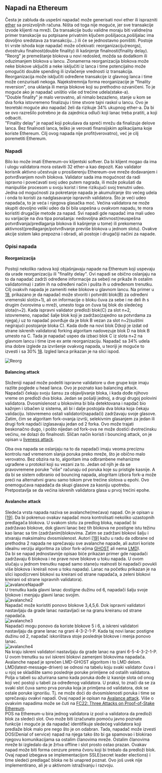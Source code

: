 ## Napadi na Ethereum

Česta je zabluda da uspešni napadač može generisati novi ether ili isprazniti [ether](https://www.investopedia.com/terms/e/ether-cryptocurrency.asp) sa proizvoljnih računa. Ništa od toga nije moguće, jer sve transakcije izvode klijenti na mreži. Da transakcije budu validne moraju biti validne(na primer transkacije su potpisane privatnim ključem pošiljaoca,pošiljalac ima dovoljno sredstava za transakciju...) ili će se jednostavno poništiti. Postoje tri vrste ishoda koje napadač može očekivati: reorganizaciju(reorgs), dvostruku finalnost(double finality) ili kašnjenje finalnosti(finality delay). <br/>
"Reorg" je premeštanje blokova u novi redosled, možda sa dodatkom ili oduzimanjem blokova u lancu. Zlonamerna reorganizacija blokova može neke blokove uključiti a neke isključiti iz lanca i time potencijalno može omogućiti double spending ili izvlačenje vrednosti iz transakcija. Reorganizacija može isključiti određene transakcije iz glavnog lanca i time može cenzurisati nekoga. Najekstremnija forma reorganizacije je "finality reversion", ona uklanja ili menja blokove koji su prethodno ozvaničeni. To je moguće ako je napadač uništio više od trećine udela(stake-a).<br/>
"Double finality" je malo verovatno, ali nimalo bezazleno, stanje u kom se dva forka istovremeno finalizuju i time stvore tajni raskol u lancu. Ovo je teoretski moguće ako napadač želi da rizikuje 34% ukupnog ether-a. Da bi se ovo razrešilo potrebno je da zajednica odluči koji lanac treba pratiti, a koji odbaciti.<br/>
"Finality delay" je napad koji pokušava da spreči mrežu da finalizuje delove lanca. Bez finalnosti lanca, teško je verovati finansijskim aplikacijama koje koriste Ethereum. Cilj ovog napada nije profit(verovatno), već je cilj poremetiti Ethereum.<br/>

### Napadi

Bilo ko može imati Ethereum-ov klijentski softver. Da bi klijent mogao da ima i ulogu validatora mora ostaviti 32 ether-a kao depozit. Kao validator korisnik aktivno učestvuje u prosišerenju Ethereum-ove mreže dodavanjem i potvrđivanjem novih blokova. Validator sada ima mogućnost da radi ispravno i povećavati svoj udeo putem nagrada, ili može pokušati da manipuliše procesom u svoju korist i time rizikujući svoj trenutni udeo. Jedna od mogućnosti za pokretanje napada je akumuliranje što većeg udela i onda to koristi za nadglasavanje ispravnih validatora. Što je veći udeo napadača, to je veća i njegova glasačka moć. Većina validatora ne može skupiti dovoljno veliki udeo da bi bila uspešna u ovakvom napadu, te mora koristiti drugačije metode za napad.
Svi napadi gde napadač ima mali udeo su varijacije na dva tipa ponašanja: nedovoljna aktivnost(neuspešna potvrđivanja/predlaganja blokova ili kašnjenje u tome) ili prekomerna aktivnost(predlaganje/potvrđivanje previše blokova u jednom slotu). Ovakve akcije sistem lako prepozna i obradi, ali postoje i drugačiji načini za napade.
<br/>
### Opisi napada
#### Reorganizacija
Postoji nekoliko radova koji objašnjavaju napade na Ethereum koji uspevaju da urade reorganizaciju ili "finality delay". Ovi napadi se obično oslanjaju na to da napadač zadrži određene informacije za sebe(i ne prikaže ih ostalim validatorima) i zatim ih na određeni način i pušta ih u određenom trenutku. Cilj ovakvih napada je zameniti neke blokove u glavnom lancu. Na primer u [18](https://arxiv.org/pdf/2203.01315.pdf), prikazano je da napadač može stvoriti i potvrditi blok(B) za određeni vremenski slot(n+1), ali on informacije o bloku čuva za sebe i ne deli ih s drugim čvorovima u mreži, umesto toga on čuva taj blok do sledećeg slota(n+2). Kada ispravni validator predloži blok(C) za slot n+2, istovremeno, napadač šalje blok koji je zadržao(zajedno sa potvrdama za njega),i uz to napadač povrđuje da je blok B vezan za slot n+2(suštini negirajući postojanje bloka C). Kada dođe na novi blok D(koji je izdat od strane iskrenih validatora) forking algoritam nadovezuje blok D na blok B umesto na C. Tada je napadač uspeo da izbaci blok C iz slota n+2 na glavnom lancu i time izve ex ante reorganizaciju. Napadač sa 34% udela ima dobre izglede za izvršenje ovakvog napada, u teoriji je moguće to izvesti i sa 30% [18](https://arxiv.org/pdf/2203.01315.pdf). Izgled lanca prikazan je na slici ispod.<br/>

![Reorg](../Literatura/slike/reorgEth.drawio.png)<br/>
#### Balancing attack
Složeniji napad može podeliti ispravne validatore u dve grupe koje imaju razlite poglede u head lanca. Ovo je poznato kao balancing attack. Napadači čekaju svoju šansu za objavljivanje bloka, i kada dođe njihovo vreme on predloži dva bloka. Jedan se pošalji jednoj, a drugi drugoj polovini validatora. Dvosmislenost u blokovima bi bila detektovana i napdač bio kažnjen i izbačen iz sistema, ali bi i dalje postojala dva bloka koja čekaju validaciju. Istovremeno ostali validatori(napadači) zadržavaju svoje glasove. Zatim, čim se algoritam fork-ovanja izvrši, selekivnim glasanjem za jedan ili drugi fork napdači izglasavaju jedan od 2 forka. Ovo može trajati beskonačno dugo, i pošto nijedan od fork-ova ne može dostići dvotrećinsku većinu, ne dolazi do finalnosti. Sličan način koristi i bouncing attack, on je opisan u [liveness attack](liveness-attack.md). 

Oba ova napada se oslanjaju na to da napadači imaju veoma preciznu kontrolu nad vremenom slanja poruka preko mreže, što je obično malo verovatno. Bez obzira na to, algoritam ima odbrambene mehanizme ugrađene u protokol koji su vezani za to. Jedan od njih je da se pravovremene poruke "više" računaju od poruka koje su pristigle kasnije. A da bi se sistem odbranio od bouncing napada, alogritam izbora fork-a može preći na alternatvni granu samo tokom prve trećine slotova u epohi. Ovo onemogućava napadača da skupi glasove za kasniju upotrebu. Pretpostavlja se da većina iskrenih validatora glasa u prvoj trećini epohe.<br/>
#### Avalanche attack
Sledeća vrsta napada naziva se avalanche(mećava) napad. On je opisan u [[19]](https://arxiv.org/pdf/2203.01315.pdf). Da bi pokrenuo ovakav napadač mora kontrolisati nekoliko uzastopnih predlagača blokova. U svakom slotu za predlog bloka, napadač bi zadržavao blokove, dok glavni lanac bez tih blokova ne postigne istu težinu kao lanac sa tim (zadržanim)blokovima. Zatim se zadržani blokovi šalju i stvaraju maksimalnu dvosmislenost. Autori [[19]](https://arxiv.org/pdf/2203.01315.pdf) kažu u radu da odbrane od prethodna 2 napada ne sprečavaju sve avalanche napade, ali autori koriste idealnu verziju algoritma za izbor fork-a(ima [GHOST](https://www.geeksforgeeks.org/what-is-ghost-protocol-for-ethereum/) ali nema [LMD](https://coinmarketcap.com/academy/glossary/lmd-ghost)).<br/>
Da bi se napad jednostavnije opisao biće prikazan primer gde napadači zadržavaju 6 blokova i ne prave nove blokove u toku napada. U ovom slučaju u jednom trenutku napad samo stane(u realnosti bi napadači povukli više blokova i kreirali nove u toku napada). Lanac na početku prikazan je na slici ispod(crveni blokovi su kreirani od strane napadača, a zeleni blokovi kreirani od strane ispravnih validatora).<br/>
![avalanceNapadP](../Literatura/slike/avalanchePocekat.drawio.png)<br/>
U trenutku kada glavni lanac dostigne dužinu od 6, napadači šalju svoje blokove i menjaju glavni lanac svojim. <br/>
![avalanche2](../Literatura/slike/avalanche2.png)<br/>
Napadač može koristiti ponovo blokove 3,4,5,6. Dok ispravni validatori nastavljaju da grade lanac nastavljaći se na granu kreiranu od strane napadača.<br/>
![avalanche3](../Literatura/slike/avalanche3.png)<br/>
Napadači mogu ponovo da koriste blokove 5 i 6, a iskreni validatori nastavljaju da grane lanac na grani 4-3-2-1-P. Kada taj novi lanac postigne dužinu od 2, napadač iskorištava stoje poslednje blokove i menja ponovo lanac.<br/>
![avalanche4](../Literatura/slike/avalanche4.png)<br/>
Na kraju iskreni validatori nastavljaju da grade lanac na grani 6-5-4-3-2-1-P. U ovom trenutku su svi iskreni blokovi zamenjeni blokovima napadača.<br/>
Avalanche napad je sprečen LMD-GHOST algoritom i to LMD delom. LMD(latest-message-driven)  se odnosi na tabelu koju svaki validator čuva i u njoj se skladište samo poslednje poruke primljene od ostalih validatora. Polja u tabeli su ažurirana samo kada poruka dođe iz kasnije slota od onog koji već postoji u tabeli za određenog validatora. U praksi, to znači da se za svaki slot čuva samo prva poruka koja je primljena od validatora, dok se ostale poruke ignorišu. Tj. ne može doći do dvosmislenosti poruka i time se sprečavaju ovakvi napadi. Ovaj napad je opisan na [Avalance attack](https://ethereum-org-fork.netlify.app/developers/docs/consensus-mechanisms/pos/attack-and-defense). Više o ovakvim napadima može se čuti na [FC22: Three Attacks on Proof-of-Stake Ethereum](https://www.youtube.com/watch?v=IMOKeUJVWPs). <br/>
POS na Ethereum-u bira jednog validatora iz pool-a validatora da predloži blok za sledeći slot. Ovo može biti izračunato pomoću javno poznate funkcije i moguće je da napadač identifikuje sledećeg validatora koji predlaže blok malo pre nego što je on odabran. Tada, napadač može izvesti DOS(Denial of service) napad na njega tako što bi ga spamovao i blokirao njegovu komunikacijama sa ostalim članovima mreže. Ostalim članovima mreže bi izgledalo da je žrtva offline i slot prosto ostao prazan. Ovakav napad može biti forma cenzure prema čvoru koji bi trebalo da predloži blok. Ovaj napad izbegava se implementacijom SSLE(secret leader elections) i time sledeći predlagač bloka ne bi unapred poznat. Ovo još uvek nije implementirano, ali je u aktivnom istraživanju i razvoju.